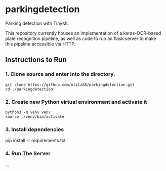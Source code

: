 # parkingdetection
Parking detection with TinyML

This repository currently houses an implementation of a keras-OCR-based plate
recognition pipeline, as well as code to run an flask server to make this
pipeline accessible via HTTP.

## Instructions to Run

### 1. Clone source and enter into the directory.
```
git clone https://github.com/nlitz88/parkingdetection.git
cd ./parkingdetection
```

### 2. Create new Python virtual environment and activate it
```
python3 -m venv venv
source ./venv/bin/activate
```
### 3. Install dependencies
pip install -r requirements.txt

### 4. Run The Server
...